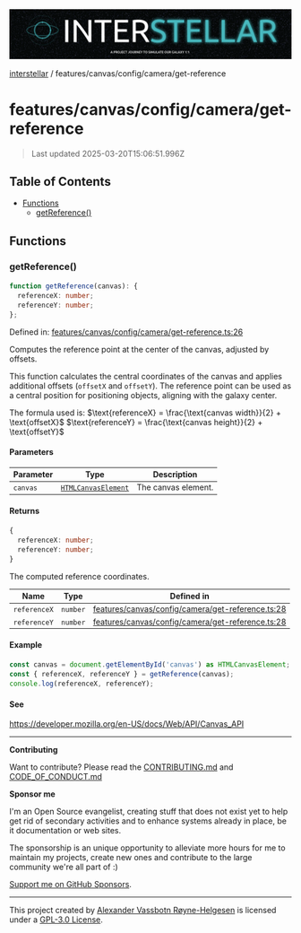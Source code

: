 <div><img alt="SPECCER logo" src="https://raw.githubusercontent.com/phun-ky/interstellar/main/public/interstellar-header.png" style="max-height:120px;"/></div>

[interstellar](../../../../README.md) /
features/canvas/config/camera/get-reference

# features/canvas/config/camera/get-reference

> Last updated 2025-03-20T15:06:51.996Z

## Table of Contents

- [Functions](#functions)
  - [getReference()](#getreference)

## Functions

### getReference()

```ts
function getReference(canvas): {
  referenceX: number;
  referenceY: number;
};
```

Defined in:
[features/canvas/config/camera/get-reference.ts:26](https://github.com/phun-ky/interstellar/blob/main/src/features/canvas/config/camera/get-reference.ts#L26)

Computes the reference point at the center of the canvas, adjusted by offsets.

This function calculates the central coordinates of the canvas and applies
additional offsets (`offsetX` and `offsetY`). The reference point can be used as
a central position for positioning objects, aligning with the galaxy center.

The formula used is:
$\text{referenceX} = \frac{\text{canvas width}}{2} + \text{offsetX}$
$\text{referenceY} = \frac{\text{canvas height}}{2} + \text{offsetY}$

#### Parameters

| Parameter | Type                                                                                | Description         |
| --------- | ----------------------------------------------------------------------------------- | ------------------- |
| `canvas`  | [`HTMLCanvasElement`](https://developer.mozilla.org/docs/Web/API/HTMLCanvasElement) | The canvas element. |

#### Returns

```ts
{
  referenceX: number;
  referenceY: number;
}
```

The computed reference coordinates.

| Name         | Type     | Defined in                                                                                                                                                    |
| ------------ | -------- | ------------------------------------------------------------------------------------------------------------------------------------------------------------- |
| `referenceX` | `number` | [features/canvas/config/camera/get-reference.ts:28](https://github.com/phun-ky/interstellar/blob/main/src/features/canvas/config/camera/get-reference.ts#L28) |
| `referenceY` | `number` | [features/canvas/config/camera/get-reference.ts:28](https://github.com/phun-ky/interstellar/blob/main/src/features/canvas/config/camera/get-reference.ts#L28) |

#### Example

```ts
const canvas = document.getElementById('canvas') as HTMLCanvasElement;
const { referenceX, referenceY } = getReference(canvas);
console.log(referenceX, referenceY);
```

#### See

<https://developer.mozilla.org/en-US/docs/Web/API/Canvas_API>

---

**Contributing**

Want to contribute? Please read the
[CONTRIBUTING.md](https://github.com/phun-ky/interstellar/blob/main/CONTRIBUTING.md)
and
[CODE_OF_CONDUCT.md](https://github.com/phun-ky/interstellar/blob/main/CODE_OF_CONDUCT.md)

**Sponsor me**

I'm an Open Source evangelist, creating stuff that does not exist yet to help
get rid of secondary activities and to enhance systems already in place, be it
documentation or web sites.

The sponsorship is an unique opportunity to alleviate more hours for me to
maintain my projects, create new ones and contribute to the large community
we're all part of :)

[Support me on GitHub Sponsors](https://github.com/sponsors/phun-ky).

---

This project created by [Alexander Vassbotn Røyne-Helgesen](http://phun-ky.net)
is licensed under a
[GPL-3.0 License](https://choosealicense.com/licenses/gpl-3.0/).
